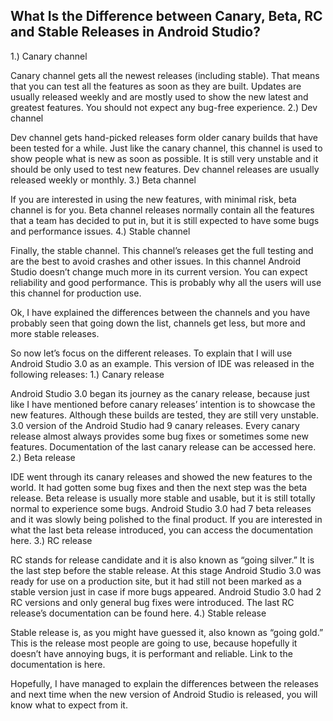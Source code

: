 ## What Is the Difference between Canary, Beta, RC and Stable Releases in Android Studio?

1.) Canary channel

Canary channel gets all the newest releases (including stable). That means that you can test all the features as soon as they are built. Updates are usually released weekly and are mostly used to show the new latest and greatest features. You should not expect any bug-free experience.
2.) Dev channel

Dev channel gets hand-picked releases form older canary builds that have been tested for a while. Just like the canary channel, this channel is used to show people what is new as soon as possible. It is still very unstable and it should be only used to test new features. Dev channel releases are usually released weekly or monthly.
3.) Beta channel

If you are interested in using the new features, with minimal risk, beta channel is for you. Beta channel releases normally contain all the features that a team has decided to put in, but it is still expected to have some bugs and performance issues.
4.) Stable channel

Finally, the stable channel. This channel’s releases get the full testing and are the best to avoid crashes and other issues. In this channel Android Studio doesn’t change much more in its current version. You can expect reliability and good performance. This is probably why all the users will use this channel for production use.

Ok, I have explained the differences between the channels and you have probably seen that going down the list, channels get less, but more and more stable releases.

So now let’s focus on the different releases. To explain that I will use Android Studio 3.0 as an example. This version of IDE was released in the following releases:
1.) Canary release

Android Studio 3.0 began its journey as the canary release, because just like I have mentioned before canary releases’ intention is to showcase the new features. Although these builds are tested, they are still very unstable. 3.0 version of the Android Studio had 9 canary releases. Every canary release almost always provides some bug fixes or sometimes some new features. Documentation of the last canary release can be accessed here.
2.) Beta release

IDE went through its canary releases and showed the new features to the world. It had gotten some bug fixes and then the next step was the beta release. Beta release is usually more stable and usable, but it is still totally normal to experience some bugs. Android Studio 3.0 had 7 beta releases and it was slowly being polished to the final product. If you are interested in what the last beta release introduced, you can access the documentation here.
3.) RC release

RC stands for release candidate and it is also known as “going silver.” It is the last step before the stable release. At this stage Android Studio 3.0 was ready for use on a production site, but it had still not been marked as a stable version just in case if more bugs appeared. Android Studio 3.0 had 2 RC versions and only general bug fixes were introduced. The last RC release’s documentation can be found here.
4.) Stable release

Stable release is, as you might have guessed it, also known as “going gold.” This is the release most people are going to use, because hopefully it doesn’t have annoying bugs, it is performant and reliable. Link to the documentation is here.

Hopefully, I have managed to explain the differences between the releases and next time when the new version of Android Studio is released, you will know what to expect from it.
